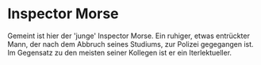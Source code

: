 # Inspector Morse
Gemeint ist hier der 'junge' Inspector Morse. Ein ruhiger, etwas entrückter Mann, der nach dem Abbruch seines Studiums, zur Polizei gegegangen ist.
Im Gegensatz zu den meisten seiner Kollegen ist er ein Iterlektueller. 
 